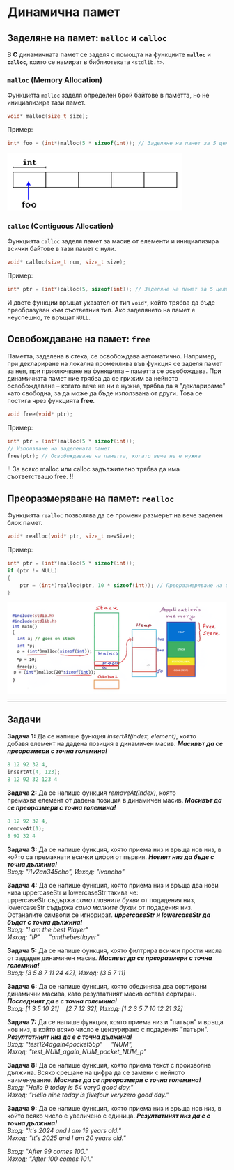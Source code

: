 # Динамична памет

## Заделяне на памет: `malloc` и `calloc`
В **C** динамичната памет се заделя с помощта на функциите **`malloc`** и **`calloc`**, които се намират в библиотеката `<stdlib.h>`.  

### `malloc` (Memory Allocation)
Функцията `malloc` заделя определен брой байтове в паметта, но не инициализира тази памет.  
```c
void* malloc(size_t size);
```
Пример:  
```c
int* foo = (int*)malloc(5 * sizeof(int)); // Заделяне на памет за 5 цели числа
```
![alt_text](https://github.com/MariaGrozdeva/Introduction_to_programming_FMI/blob/main/C/Sem_09/images/Foo.png)  

### `calloc` (Contiguous Allocation)
Функцията `calloc` заделя памет за масив от елементи и инициализира всички байтове в тази памет с нули.  
```c
void* calloc(size_t num, size_t size);
```
Пример:  
```c
int* ptr = (int*)calloc(5, sizeof(int)); // Заделяне на памет за 5 цели числа и инициализиране с 0
```

И двете функции връщат указател от тип `void*`, който трябва да бъде преобразуван към съответния тип. Ако заделянето на памет е неуспешно, те връщат `NULL`.

## Освобождаване на памет: `free`
Паметта, заделена в стека, се освобождава автоматично. Например, при деклариране на локална променлива във функция се заделя памет за нея, при приключване на функцията – паметта се освобождава. При динамичната памет ние трябва да се грижим за нейното освобождаване – когато вече не ни е нужна, трябва да я "декларираме" като свободна, за да може да бъде използвана от други. Това се постига чрез функцията **free**.
```c
void free(void* ptr);
```
Пример:  
```c
int* ptr = (int*)malloc(5 * sizeof(int));
// Използване на заделената памет
free(ptr); // Освобождаване на паметта, когато вече не е нужна
```

:bangbang: За всяко malloc или calloc задължително трябва да има съответстващо free. :bangbang:

## Преоразмеряване на памет: `realloc`
Функцията `realloc` позволява да се промени размерът на вече заделен блок памет.
```c
void* realloc(void* ptr, size_t newSize);
```
Пример:  
```c
int* ptr = (int*)malloc(5 * sizeof(int));
if (ptr != NULL)
{
    ptr = (int*)realloc(ptr, 10 * sizeof(int)); // Преоразмеряване на блока за 10 цели числа
}
```

![alt_text](https://github.com/MariaGrozdeva/Introduction_to_programming_FMI/blob/main/C/Sem_09/images/StackHeap.png)  

---

## Задачи
**Задача 1:** Да се напише функция *insertAt(index, element)*, която  
добавя елемент на дадена позиция в динамичен масив. ***Масивът да се преоразмери с точна големина!***  
```c++ 
8 12 92 32 4,
insertAt(4, 123);
8 12 92 32 123 4
```

**Задача 2:** Да се напише функция *removeAt(index)*, която  
премахва елемент от дадена позиция в динамичен масив. ***Масивът да се преоразмери с точна големина!***  
```c++ 
8 12 92 32 4,
removeAt(1);
8 92 32 4
```

**Задача 3:** Да се напише функция, която приема низ и връща нов низ, в който са премахнати всички цифри от първия. ***Новият низ да бъде с точна дължина!***  
*Вход: "i1v2an345cho", Изход: "ivancho"*  

**Задача 4:** Да се напише функция, която приема низ и връща два нови низа uppercaseStr и lowercaseStr такива че:  
uppercaseStr съдържа *само главните букви* от подадения низ,  
lowercaseStr съдържа *само малките букви* от подадения низ.  
Останалите символи се игнорират. ***uppercaseStr и lowercaseStr да бъдат с точна дължина!***  
*Вход: "I am the best Player"  
Изход: "IP" &nbsp;&nbsp;&nbsp; "amthebestlayer"*  

**Задача 5:** Да се напише функция, която филтрира всички прости числа от зададен динамичен масив. ***Масивът да се преоразмери с точна големина!***  
*Вход: [3 5 8 7 11 24 42], Изход: [3 5 7 11]*  

**Задача 6:** Да се напише функция, която обединява два сортирани динамични масива, като резултатният масив остава сортиран. ***Последният да е с точна големина!***  
*Вход: [1 3 5 10 21] &nbsp;&nbsp; [2 7 12 32], Изход: [1 2 3 5 7 10 12 21 32]*  

**Задача 7:** Да се напише функция, която приема низ и "патърн" и връща нов низ, в който всяко число е цензурирано с подадения "патърн". ***Резултатният низ да е с точна дължина!***  
*Вход: "test124again4pocket55p" &nbsp;&nbsp;&nbsp; "_NUM_",  
Изход: "test_NUM_again_NUM_pocket_NUM_p"*  

**Задача 8:** Да се напише функция, която приема текст с произволна дължина. Всяко срещане на цифра да се замени с нейното наименувание. ***Масивът да се преоразмери с точна големина!***  
*Вход: "Hello 9 today is 54 very0 good day."  
Изход: "Hello nine today is fivefour veryzero good day."*  

**Задача 9:** Да се напише функция, която приема низ и връща нов низ, в който всяко число е увеличено с единица. ***Резултатният низ да е с точна дължина!***  
*Вход: "It's 2024 and I am 19 years old."  
Изход: "It's 2025 and I am 20 years old."*  

*Вход: "After 99 comes 100."  
Изход: "After 100 comes 101."*  
